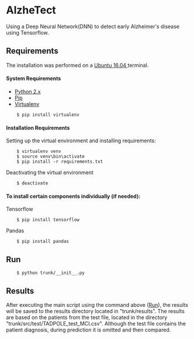 # AlzheTect
Using a Deep Neural Network(DNN) to detect early Alzheimer's disease using Tensorflow.

## Requirements
The installation was performed on a [ Ubuntu 16.04 ](https://www.ubuntu.com/download/desktop) terminal.

#### System Requirements
* [ Python 2.x ](https://www.python.org/downloads/)
* [ Pip ](https://pip.pypa.io)
* [ Virtualenv ](https://virtualenv.pypa.io)

```
    $ pip install virtualenv
```

####  Installation Requirements
Setting up the virtual environment and installing requirements:
```
    $ virtualenv venv
    $ source venv\bin\activate
    $ pip install -r requirements.txt
```

Deactivating the virtual environment
```
    $ deactivate
```

#### To install certain components individually (if needed):
Tensorflow
```
    $ pip install tensorflow
```
Pandas
```
    $ pip install pandas
```

## Run
```
    $ python trunk/__init__.py
```

## Results
After executing the main script using the command above ([Run](#Run)), the results will be saved to the results directory located in "trunk/results". The results are based on the patients from the test file, located in the directory "trunk/src/test/TADPOLE_test_MCI.csv". Although the test file contains the patient diagnosis, during prediction it is omitted and then compared.
